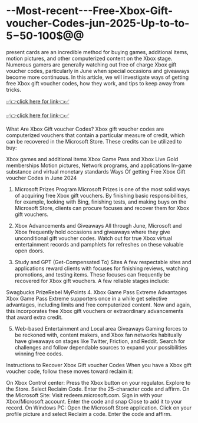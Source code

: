 # --Most-recent---Free-Xbox-Gift-voucher-Codes-jun-2025-Up-to-to-5$-50$-100$@@

present cards are an incredible method for buying games, additional items, motion pictures, and other computerized content on the Xbox stage. Numerous gamers are generally watching out free of charge Xbox gift voucher codes, particularly in June when special occasions and giveaways become more continuous. In this article, we will investigate ways of getting free Xbox gift voucher codes, how they work, and tips to keep away from tricks.

[✅👉click here for link👈✅](https://topoffersgetnow.com/adblu0545844/)

[✅👉click here for link👈✅](https://topoffersgetnow.com/adblu0545844/)

What Are Xbox Gift voucher Codes?
Xbox gift voucher codes are computerized vouchers that contain a particular measure of credit, which can be recovered in the Microsoft Store. These credits can be utilized to buy:

Xbox games and additional items
Xbox Game Pass and Xbox Live Gold memberships
Motion pictures, Network programs, and applications
In-game substance and virtual monetary standards
Ways Of getting Free Xbox Gift voucher Codes in June 2024
1. Microsoft Prizes Program
Microsoft Prizes is one of the most solid ways of acquiring free Xbox gift vouchers. By finishing basic responsibilities, for example, looking with Bing, finishing tests, and making buys on the Microsoft Store, clients can procure focuses and recover them for Xbox gift vouchers.

2. Xbox Advancements and Giveaways
All through June, Microsoft and Xbox frequently hold occasions and giveaways where they give unconditional gift voucher codes. Watch out for true Xbox virtual entertainment records and pamphlets for refreshes on these valuable open doors.

3. Study and GPT (Get-Compensated To) Sites
A few respectable sites and applications reward clients with focuses for finishing reviews, watching promotions, and testing items. These focuses can frequently be recovered for Xbox gift vouchers. A few reliable stages include:

Swagbucks
PrizeRebel
MyPoints
4. Xbox Game Pass Extreme Advantages
Xbox Game Pass Extreme supporters once in a while get selective advantages, including limits and free computerized content. Now and again, this incorporates free Xbox gift vouchers or extraordinary advancements that award extra credit.

5. Web-based Entertainment and Local area Giveaways
Gaming forces to be reckoned with, content makers, and Xbox fan networks habitually have giveaways on stages like Twitter, Friction, and Reddit. Search for challenges and follow dependable sources to expand your possibilities winning free codes.

Instructions to Recover Xbox Gift voucher Codes
When you have a Xbox gift voucher code, follow these moves toward reclaim it:

On Xbox Control center:
Press the Xbox button on your regulator.
Explore to the Store.
Select Reclaim Code.
Enter the 25-character code and affirm.
On the Microsoft Site:
Visit redeem.microsoft.com.
Sign in with your Xbox/Microsoft account.
Enter the code and snap Close to add it to your record.
On Windows PC:
Open the Microsoft Store application.
Click on your profile picture and select Reclaim a code.
Enter the code and affirm.
